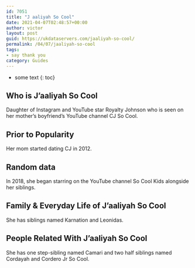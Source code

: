 ```yaml
---
id: 7051
title: "J aaliyah So Cool"
date: 2021-04-07T02:48:57+00:00
author: victor
layout: post
guid: https://ukdataservers.com/jaaliyah-so-cool/
permalink: /04/07/jaaliyah-so-cool
tags:
- say thank you
category: Guides
---
```


* some text
{: toc}

## Who is J&#8217;aaliyah So Cool

Daughter of Instagram and YouTube star Royalty Johnson who is seen on her mother&#8217;s boyfriend&#8217;s YouTube channel CJ So Cool. 

## Prior to Popularity

Her mom started dating CJ in 2012.

## Random data

In 2018, she began starring on the YouTube channel So Cool Kids alongside her siblings.

## Family & Everyday Life of J&#8217;aaliyah So Cool

She has siblings named Karnation and Leonidas.

## People Related With J&#8217;aaliyah So Cool

She has one step-sibling named Camari and two half siblings named Cordayah and Cordero Jr So Cool.
 